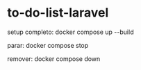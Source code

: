 # to-do-list-laravel

setup completo:
docker compose up --build 

parar: 
docker compose stop

remover:
docker compose down
